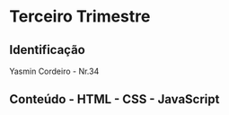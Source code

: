 # Terceiro Trimestre

## Identificação
Yasmin Cordeiro - Nr.34 

## Conteúdo - HTML - CSS - JavaScript
